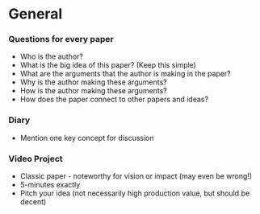 # General

### Questions for every paper

- Who is the author?
- What is the big idea of this paper? (Keep this simple)
- What are the arguments that the author is making in the paper?
- Why is the author making these arguments?
- How is the author making these arguments?
- How does the paper connect to other papers and ideas?

### Diary

- Mention one key concept for discussion

### Video Project

- Classic paper - noteworthy for vision or impact (may even be wrong!)
- 5-minutes exactly
- Pitch your idea (not necessarily high production value, but should be decent)
